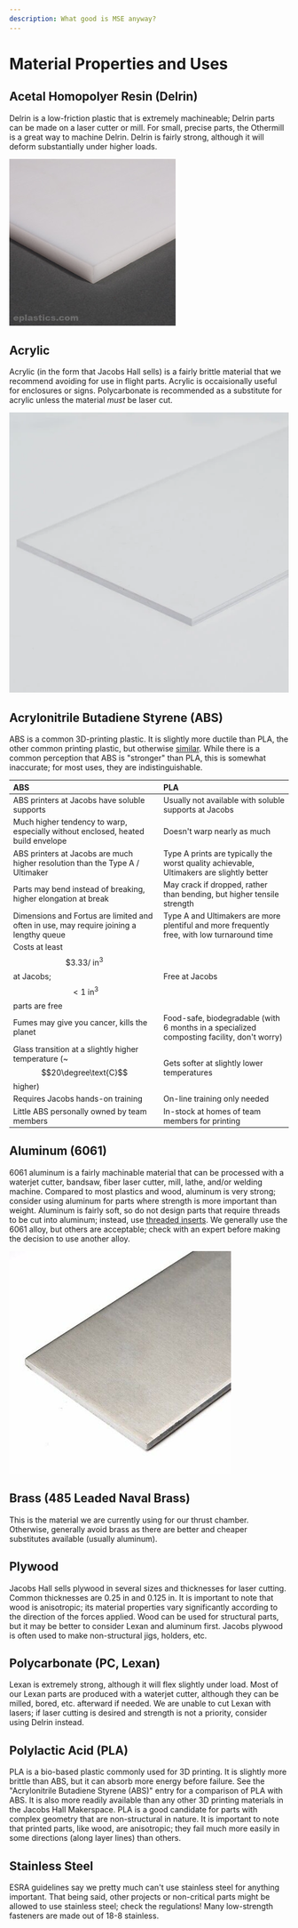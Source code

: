 ```yaml
---
description: What good is MSE anyway?
---
```


# Material Properties and Uses

## Acetal Homopolyer Resin \(Delrin\)

Delrin is a low-friction plastic that is extremely machineable; Delrin parts can be made on a laser cutter or mill. For small, precise parts, the Othermill is a great way to machine Delrin. Delrin is fairly strong, although it will deform substantially under higher loads.

![A sheet of Delrin, commonly obtained from eplastics.com](../../.gitbook/assets/image%20%2854%29.png)

## Acrylic

Acrylic \(in the form that Jacobs Hall sells\) is a fairly brittle material that we recommend avoiding for use in flight parts. Acrylic is occaisionally useful for enclosures or signs. Polycarbonate is recommended as a substitute for acrylic unless the material _must_ be laser cut.

![A sheet of acrylic](../../.gitbook/assets/image%20%2869%29.png)

##  Acrylonitrile Butadiene Styrene \(ABS\)

ABS is a common 3D-printing plastic. It is slightly more ductile than PLA, the other common printing plastic, but otherwise [similar](https://downloads.makerbot.com/legal/MakerBot_R__PLA_and_ABS_Strength_Data.pdf). While there is a common perception that ABS is "stronger" than PLA, this is somewhat inaccurate; for most uses, they are indistinguishable.

| ABS | PLA |
| :--- | :--- |
| ABS printers at Jacobs have soluble supports | Usually not available with soluble supports at Jacobs |
| Much higher tendency to warp, especially without enclosed, heated build envelope | Doesn't warp nearly as much |
| ABS printers at Jacobs are much higher resolution than the Type A / Ultimaker | Type A prints are typically the worst quality achievable, Ultimakers are slightly better |
| Parts may bend instead of breaking, higher elongation at break | May crack if dropped, rather than bending, but higher tensile strength |
| Dimensions and Fortus are limited and often in use, may require joining a lengthy queue | Type A and Ultimakers are more plentiful and more frequently free, with low turnaround time |
| Costs at least $$\$3.33 \text{/ in}^3$$ at Jacobs; $$<1 \text{ in}^3$$  parts are free | Free at Jacobs |
| Fumes may give you cancer, kills the planet | Food-safe, biodegradable \(with 6 months in a specialized composting facility, don't worry\) |
| Glass transition at a slightly higher temperature \(~ $$20\degree\text{C}$$ higher\) | Gets softer at slightly lower temperatures |
| Requires Jacobs hands-on training | On-line training only needed |
| Little ABS personally owned by team members | In-stock at homes of team members for printing |

## Alum**i**num \(6061\)

6061 aluminum is a fairly machinable material that can be processed with a waterjet cutter, bandsaw, fiber laser cutter, mill, lathe, and/or welding machine. Compared to most plastics and wood, aluminum is very strong; consider using aluminum for parts where strength is more important than weight. Aluminum is fairly soft, so do not design parts that require threads to be cut into aluminum; instead, use [threaded inserts](general-fasteners.md). We generally use the 6061 alloy, but others are acceptable; check with an expert before making the decision to use another alloy.

![A flat bar of 6061 aluminum](../../.gitbook/assets/s-l400.jpg)

## Brass \(485 Leaded Naval Brass\)

This is the material we are currently using for our thrust chamber. Otherwise, generally avoid brass as there are better and cheaper substitutes available \(usually aluminum\).

## Plywood

Jacobs Hall sells plywood in several sizes and thicknesses for laser cutting. Common thicknesses are 0.25 in and 0.125 in. It is important to note that wood is anisotropic; its material properties vary significantly according to the direction of the forces applied. Wood can be used for structural parts, but it may be better to consider Lexan and aluminum first. Jacobs plywood is often used to make non-structural jigs, holders, etc.

## Polycarbonate \(PC, Lexan\)

Lexan is extremely strong, although it will flex slightly under load. Most of our Lexan parts are produced with a waterjet cutter, although they can be milled, bored, etc. afterward if needed. We are unable to cut Lexan with lasers; if laser cutting is desired and strength is not a priority, consider using Delrin instead.

## Polylactic Acid \(PLA\)

PLA is a bio-based plastic commonly used for 3D printing. It is slightly more brittle than ABS, but it can absorb more energy before failure.  See the "Acrylonitrile Butadiene Styrene \(ABS\)" entry for a comparison of PLA with ABS.  It is also more readily available than any other 3D printing materials in the Jacobs Hall Makerspace. PLA is a good candidate for parts with complex geometry that are non-structural in nature. It is important to note that printed parts, like wood, are anisotropic; they fail much more easily in some directions \(along layer lines\) than others.

## Stainless Steel

ESRA guidelines say we pretty much can't use stainless steel for anything important. That being said, other projects or non-critical parts might be allowed to use stainless steel; check the regulations! Many low-strength fasteners are made out of 18-8 stainless.

